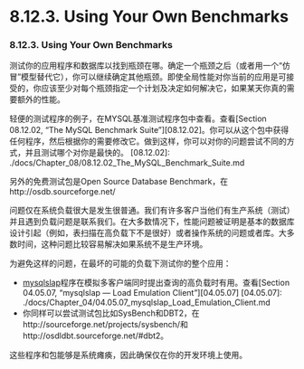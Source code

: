 #  8.12.3. Using Your Own Benchmarks

### 8.12.3. Using Your Own Benchmarks
测试你的应用程序和数据库以找到瓶颈在哪。确定一个瓶颈之后（或者用一个“仿冒”模型替代它），你可以继续确定其他瓶颈。即使全局性能对你当前的应用是可接受的，你应该至少对每个瓶颈指定一个计划及决定如何解决它，如果某天你真的需要额外的性能。

轻便的测试程序的例子，在MYSQL基准测试程序包中查看。查看[Section 08.12.02, “The MySQL Benchmark Suite”][08.12.02]。你可以从这个包中获得任何程序，然后根据你的需要修改它。做到这样，你可以对你的问题尝试不同的方式，并且测试哪个对你是最快的。
[08.12.02]: ./docs/Chapter_08/08.12.02_The_MySQL_Benchmark_Suite.md

另外的免费测试包是Open Source Database Benchmark，在http://osdb.sourceforge.net/

问题仅在系统负载很大是发生很普通。我们有许多客户当他们有生产系统（测试）并且遇到负载问题是联系我们。在大多数情况下，性能问题被证明是基本的数据库设计引起（例如，表扫描在高负载下不是很好）或者操作系统的问题或者库。大多数时间，这种问题比较容易解决如果系统不是生产环境。

为避免这样的问题，在最坏的可能的负载下测试你的整个应用：

- [mysqlslap](#)程序在模拟多客户端同时提出查询的高负载时有用。查看[Section 04.05.07, “mysqlslap — Load Emulation Client”][04.05.07]
[04.05.07]: ./docs/Chapter_04/04.05.07_mysqlslap_Load_Emulation_Client.md
- 你同样可以尝试测试包比如SysBench和DBT2，在http://sourceforge.net/projects/sysbench/和http://osdldbt.sourceforge.net/#dbt2。

这些程序和包能够是系统瘫痪，因此确保仅在你的开发环境上使用。